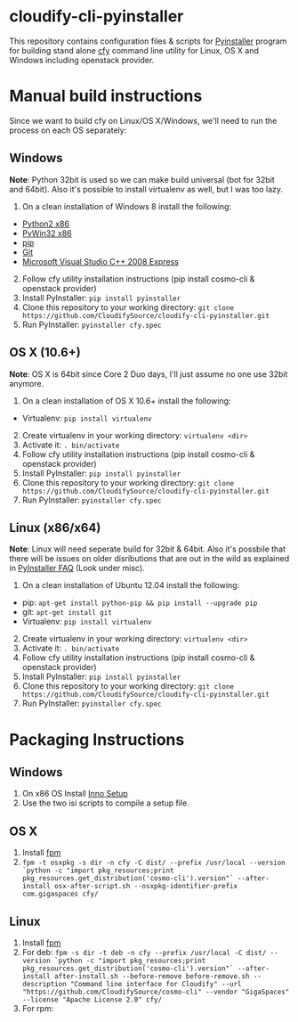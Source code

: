 cloudify-cli-pyinstaller
========================
This repository contains configuration files & scripts for [Pyinstaller](http://www.pyinstaller.org/) program for building stand alone [cfy](https://github.com/CloudifySource/cosmo-cli) command line utility for Linux, OS X and Windows including openstack provider.


Manual build instructions
=========================
Since we want to build cfy on Linux/OS X/Windows, we'll need to run the process on each OS separately:

Windows
-------
__Note__: Python 32bit is used so we can make build universal (bot for 32bit and 64bit). Also it's possible to install virtualenv as well, but I was too lazy.

1. On a clean installation of Windows 8 install the following:
  * [Python2 x86](https://www.python.org/download/releases/)
  * [PyWin32 x86](http://sourceforge.net/projects/pywin32/)
  * [pip](http://www.pip-installer.org/en/latest/installing.html)
  * [Git](http://git-scm.com/download/win)
  * [Microsoft Visual Studio C++ 2008 Express](http://www.visualstudio.com/en-us/downloads/)
2. Follow cfy utility installation instructions (pip install cosmo-cli & openstack provider)
3. Install PyInstaller: `pip install pyinstaller`
4. Clone this repository to your working directory: `git clone https://github.com/CloudifySource/cloudify-cli-pyinstaller.git`
5. Run PyInstaller: `pyinstaller cfy.spec`


OS X (10.6+)
------------
__Note__: OS X is 64bit since Core 2 Duo days, I'll just assume no one use 32bit anymore.

1. On a clean installation of OS X 10.6+ install the following:
  * Virtualenv: `pip install virtualenv`
2. Create virtualenv in your working directory: `virtualenv <dir>`
3. Activate it: `. bin/activate`
4. Follow cfy utility installation instructions (pip install cosmo-cli & openstack provider)
5. Install PyInstaller: `pip install pyinstaller`
6. Clone this repository to your working directory: `git clone https://github.com/CloudifySource/cloudify-cli-pyinstaller.git`
7. Run PyInstaller: `pyinstaller cfy.spec`


Linux (x86/x64)
---------------
__Note__: Linux will need seperate build for 32bit & 64bit. Also it's possbile that there will be issues on older disributions that are out in the wild as explained in [PyInstaller FAQ](http://www.pyinstaller.org/wiki/FAQ) (Look under misc).

1. On a clean installation of Ubuntu 12.04 install the following:
  * pip: `apt-get install python-pip && pip install --upgrade pip`
  * git: `apt-get install git`
  * Virtualenv: `pip install virtualenv`
2. Create virtualenv in your working directory: `virtualenv <dir>`
3. Activate it: `. bin/activate`
4. Follow cfy utility installation instructions (pip install cosmo-cli & openstack provider)
5. Install PyInstaller: `pip install pyinstaller`
6. Clone this repository to your working directory: `git clone https://github.com/CloudifySource/cloudify-cli-pyinstaller.git`
7. Run PyInstaller: `pyinstaller cfy.spec`


Packaging Instructions
======================
Windows
-------
1. On x86 OS Install [Inno Setup](http://www.jrsoftware.org/isinfo.php)
2. Use the two isi scripts to compile a setup file.

OS X
----
1. Install [fpm](https://github.com/jordansissel/fpm)
2. ```fpm -t osxpkg -s dir -n cfy -C dist/ --prefix /usr/local --version `python -c "import pkg_resources;print       pkg_resources.get_distribution('cosmo-cli').version"` --after-install osx-after-script.sh --osxpkg-identifier-prefix com.gigaspaces cfy/```

Linux
-----
1. Install [fpm](https://github.com/jordansissel/fpm)
2. For deb: ```fpm -s dir -t deb -n cfy --prefix /usr/local -C dist/ --version `python -c "import pkg_resources;print pkg_resources.get_distribution('cosmo-cli').version"` --after-install after-install.sh --before-remove before-remove.sh --description "Command line interface for Cloudify" --url "https://github.com/CloudifySource/cosmo-cli" --vendor "GigaSpaces" --license "Apache License 2.0" cfy/```
3. For rpm: 

